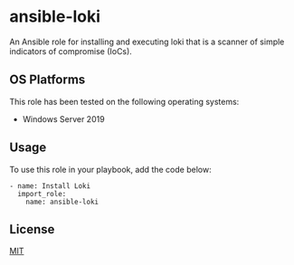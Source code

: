 # ansible-loki

An Ansible role for installing and executing loki that is a scanner of simple indicators of compromise (IoCs).

## OS Platforms

This role has been tested on the following operating systems:

- Windows Server 2019

## Usage

To use this role in your playbook, add the code below:

```
- name: Install Loki
  import_role:
    name: ansible-loki
```

## License

[MIT](LICENSE)
